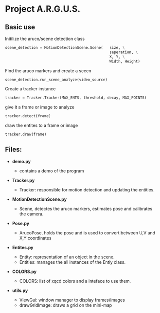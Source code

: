 # Project A.R.G.U.S.

## Basic use

Initilize the aruco/scene detection class

```python
scene_detection = MotionDetectionScene.Scene(   size, \
                                                seperation, \
                                                X, Y, \
                                                Width, Height)
```

Find the aruco markers and create a sceen

```python
scene_detection.run_scene_analyze(video_source)

```

Create a tracker instance

```python
tracker = Tracker.Tracker(MAX_ENTS, threshold, decay, MAX_POINTS)
```
give it a frame or image to analyze

```python
tracker.detect(frame)
```
draw the entites to a frame or image

```python
tracker.draw(frame)
```

## Files:
* **demo.py**
    - contains a demo of the program

* **Tracker.py**
    - Tracker: responsible for motion detection and updating the entities.

* **MotionDetectionScene.py**
    - Scene, detectes the aruco markers, estimates pose and calibrates the camera.

* **Pose.py**
    - ArucoPose, holds the pose and is used to convert between U,V and X,Y coordinates
    
* **Entites.py**
    - Entity: representation of an object in the scene.
    - Entities: manages the all instances of the Entiy class.

* **COLORS.py**
    - COLORS: list of xqcd colors and a inteface to use them.

* **utils.py**
    - ViewGui: window manager to display frames/images
    - drawGridImage: draws a grid on the mini-map

